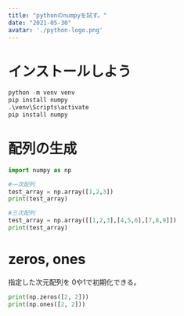 ```yaml
---
title: "pythonのnumpyを試す。"
date: "2021-05-30"
avatar: './python-logo.png'
---
```



# インストールしよう
```python
python -m venv venv
pip install numpy
.\venv\Scripts\activate
pip install numpy
```

# 配列の生成
```python
import numpy as np

#一次配列
test_array = np.array([1,2,3])
print(test_array)

#三次配列
test_array = np.array([[1,2,3],[4,5,6],[7,8,9]])
print(test_array)
```

# zeros, ones
指定した次元配列を 0や1で初期化できる。
```python
print(np.zeros([2, 2]))
print(np.ones([2, 2]))
```

